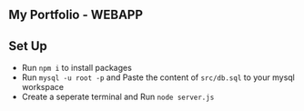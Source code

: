 ## My Portfolio - WEBAPP

## Set Up

- Run `npm i` to install packages
- Run `mysql -u root -p` and Paste the content of `src/db.sql` to your mysql workspace
- Create a seperate terminal and Run `node server.js`
